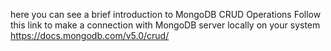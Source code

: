here you can see a brief introduction to MongoDB CRUD Operations 
Follow this link to make a connection with MongoDB server locally on your system
https://docs.mongodb.com/v5.0/crud/
